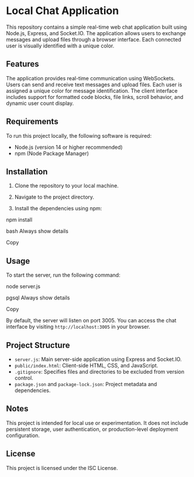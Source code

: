 # Local Chat Application

This repository contains a simple real-time web chat application built using Node.js, Express, and Socket.IO. The application allows users to exchange messages and upload files through a browser interface. Each connected user is visually identified with a unique color.

## Features

The application provides real-time communication using WebSockets. Users can send and receive text messages and upload files. Each user is assigned a unique color for message identification. The client interface includes support for formatted code blocks, file links, scroll behavior, and dynamic user count display.

## Requirements

To run this project locally, the following software is required:

- Node.js (version 14 or higher recommended)
- npm (Node Package Manager)

## Installation

1. Clone the repository to your local machine.

2. Navigate to the project directory.

3. Install the dependencies using npm:

npm install

bash
Always show details

Copy

## Usage

To start the server, run the following command:

node server.js

pgsql
Always show details

Copy

By default, the server will listen on port 3005. You can access the chat interface by visiting `http://localhost:3005` in your browser.

## Project Structure

- `server.js`: Main server-side application using Express and Socket.IO.
- `public/index.html`: Client-side HTML, CSS, and JavaScript.
- `.gitignore`: Specifies files and directories to be excluded from version control.
- `package.json` and `package-lock.json`: Project metadata and dependencies.

## Notes

This project is intended for local use or experimentation. It does not include persistent storage, user authentication, or production-level deployment configuration.

## License

This project is licensed under the ISC License.
